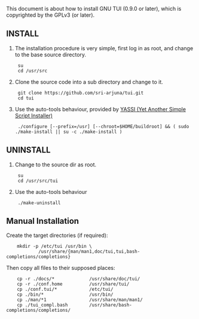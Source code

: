 This document is about how to install GNU TUI (0.9.0 or later), which is copyrighted by the GPLv3 (or later).

INSTALL
-------

1. The installation procedure is very simple, first log in as root, and change to the base source directory.

        su
        cd /usr/src

2. Clone the source code into a sub directory and change to it.

        git clone https://github.com/sri-arjuna/tui.git
        cd tui

3. Use the auto-tools behaviour, provided by [YASSI (Yet Another Simple Script Installer)](https://github.com/sri-arjuna/yassi)

        ./configure [--prefix=/usr] [--chroot=$HOME/buildroot] && ( sudo ./make-install || su -c ./make-install )



UNINSTALL
---------

1. Change to the source dir as root.

        su
        cd /usr/src/tui

2. Use the auto-tools behaviour

        ./make-uninstall



Manual Installation
-------------------

Create the target directories (if required):

        mkdir -p /etc/tui /usr/bin \
                /usr/share/{man/man1,doc/tui,tui,bash-completions/completions}

Then copy all files to their supposed places:

        cp -r ./docs/*             /usr/share/doc/tui/
        cp -r ./conf.home          /usr/share/tui/
        cp ./conf.tui/*            /etc/tui/
        cp ./bin/*                 /usr/bin/
        cp ./man/*1                /usr/share/man/man1/
        cp ./tui_compl.bash        /usr/share/bash-completions/completions/
